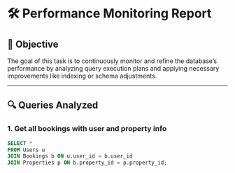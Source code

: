 # 🛠️ Performance Monitoring Report

## 🎯 Objective
The goal of this task is to continuously monitor and refine the database’s performance by analyzing query execution plans and applying necessary improvements like indexing or schema adjustments.

---

## 🔍 Queries Analyzed

### 1. Get all bookings with user and property info

```sql
SELECT *
FROM Users u
JOIN Bookings b ON u.user_id = b.user_id
JOIN Properties p ON b.property_id = p.property_id;
